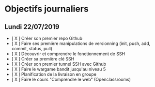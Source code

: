 # Objectifs journaliers

## Lundi 22/07/2019


* [ X ] Créer son premier repo Github
* [ X ] Faire ses première manipulations de versionning (init, push, add, commit, status, pull)
* [ X  ] Découvrir et comprendre le fonctionnement de SSH
* [ X ] Créer sa première clé SSH
* [ X ] Créer son premier tunnel SSH avec Github
* [ X ] Faire le wargame bandit jusqu'au niveau 5 
* [ X ] Planification de la livraison en groupe
* [ X ] Faire le cours "Comprendre le web" (Openclassrooms)
